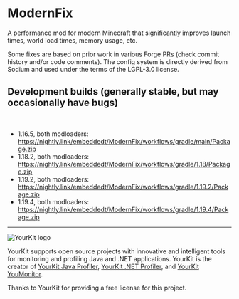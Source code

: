 # ModernFix

A performance mod for modern Minecraft that significantly improves launch times, world load times, memory usage, etc.

Some fixes are based on prior work in various Forge PRs (check commit history and/or code comments). The config system
is directly derived from Sodium and used under the terms of the LGPL-3.0 license.

## Development builds (generally stable, but may occasionally have bugs)
﻿
- 1.16.5, both modloaders: https://nightly.link/embeddedt/ModernFix/workflows/gradle/main/Package.zip
- 1.18.2, both modloaders: https://nightly.link/embeddedt/ModernFix/workflows/gradle/1.18/Package.zip
- 1.19.2, both modloaders: https://nightly.link/embeddedt/ModernFix/workflows/gradle/1.19.2/Package.zip
- 1.19.4, both modloaders: https://nightly.link/embeddedt/ModernFix/workflows/gradle/1.19.4/Package.zip

------------

![YourKit logo](https://www.yourkit.com/images/yklogo.png)

YourKit supports open source projects with innovative and intelligent tools
for monitoring and profiling Java and .NET applications.
YourKit is the creator of <a href="https://www.yourkit.com/java/profiler/">YourKit Java Profiler</a>,
<a href="https://www.yourkit.com/.net/profiler/">YourKit .NET Profiler</a>,
and <a href="https://www.yourkit.com/youmonitor/">YourKit YouMonitor</a>.

Thanks to YourKit for providing a free license for this project.
